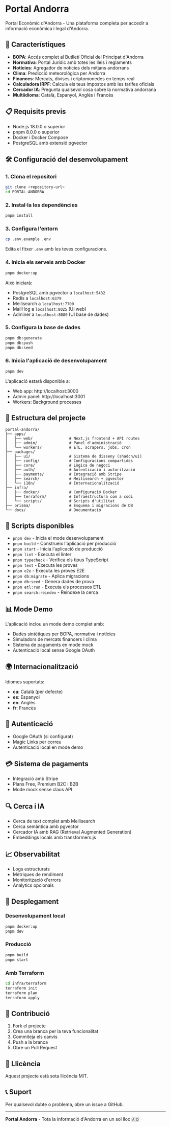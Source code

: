 # Portal Andorra

Portal Econòmic d'Andorra - Una plataforma completa per accedir a informació econòmica i legal d'Andorra.

## 🚀 Característiques

- **BOPA**: Accés complet al Butlletí Oficial del Principat d'Andorra
- **Normativa**: Portal Jurídic amb totes les lleis i reglaments
- **Notícies**: Agregador de notícies dels mitjans andorrans
- **Clima**: Predicció meteorològica per Andorra
- **Finances**: Mercats, divises i criptomonedes en temps real
- **Calculadora IRPF**: Calcula els teus impostos amb les tarifes oficials
- **Cercador IA**: Pregunta qualsevol cosa sobre la normativa andorrana
- **Multiidioma**: Català, Espanyol, Anglès i Francès

## 📋 Requisits previs

- Node.js 18.0.0 o superior
- pnpm 8.0.0 o superior
- Docker i Docker Compose
- PostgreSQL amb extensió pgvector

## 🛠️ Configuració del desenvolupament

### 1. Clona el repositori

```bash
git clone <repository-url>
cd PORTAL-ANDORRA
```

### 2. Instal·la les dependències

```bash
pnpm install
```

### 3. Configura l'entorn

```bash
cp .env.example .env
```

Edita el fitxer `.env` amb les teves configuracions.

### 4. Inicia els serveis amb Docker

```bash
pnpm docker:up
```

Això iniciarà:
- PostgreSQL amb pgvector a `localhost:5432`
- Redis a `localhost:6379`
- Meilisearch a `localhost:7700`
- MailHog a `localhost:8025` (UI web)
- Adminer a `localhost:8080` (UI base de dades)

### 5. Configura la base de dades

```bash
pnpm db:generate
pnpm db:push
pnpm db:seed
```

### 6. Inicia l'aplicació de desenvolupament

```bash
pnpm dev
```

L'aplicació estarà disponible a:
- Web app: http://localhost:3000
- Admin panel: http://localhost:3001
- Workers: Background processes

## 📁 Estructura del projecte

```
portal-andorra/
├── apps/
│   ├── web/                # Next.js frontend + API routes
│   ├── admin/              # Panel d'administració
│   └── workers/            # ETL, scrapers, jobs, cron
├── packages/
│   ├── ui/                 # Sistema de disseny (shadcn/ui)
│   ├── config/             # Configuracions compartides
│   ├── core/               # Lògica de negoci
│   ├── auth/               # Autenticació i autorització
│   ├── payments/           # Integració amb Stripe
│   ├── search/             # Meilisearch + pgvector
│   └── i18n/               # Internacionalització
├── infra/
│   ├── docker/             # Configuració Docker
│   ├── terraform/          # Infraestructura com a codi
│   └── scripts/            # Scripts d'utilitat
├── prisma/                 # Esquema i migracions de DB
└── docs/                   # Documentació
```

## 🔧 Scripts disponibles

- `pnpm dev` - Inicia el mode desenvolupament
- `pnpm build` - Construeix l'aplicació per producció
- `pnpm start` - Inicia l'aplicació de producció
- `pnpm lint` - Executa el linter
- `pnpm typecheck` - Verifica els tipus TypeScript
- `pnpm test` - Executa les proves
- `pnpm e2e` - Executa les proves E2E
- `pnpm db:migrate` - Aplica migracions
- `pnpm db:seed` - Genera dades de prova
- `pnpm etl:run` - Executa els processos ETL
- `pnpm search:reindex` - Reindexe la cerca

## 📊 Mode Demo

L'aplicació inclou un mode demo complet amb:
- Dades sintètiques per BOPA, normativa i notícies
- Simuladors de mercats financers i clima
- Sistema de pagaments en mode mock
- Autenticació local sense Google OAuth

## 🌍 Internacionalització

Idiomes suportats:
- **ca**: Català (per defecte)
- **es**: Espanyol
- **en**: Anglès
- **fr**: Francès

## 🔐 Autenticació

- Google OAuth (si configurat)
- Magic Links per correu
- Autenticació local en mode demo

## 💳 Sistema de pagaments

- Integració amb Stripe
- Plans Free, Premium B2C i B2B
- Mode mock sense claus API

## 🔍 Cerca i IA

- Cerca de text complet amb Meilisearch
- Cerca semàntica amb pgvector
- Cercador IA amb RAG (Retrieval Augmented Generation)
- Embeddings locals amb transformers.js

## 📈 Observabilitat

- Logs estructurats
- Mètriques de rendiment
- Monitorització d'errors
- Analytics opcionals

## 🚀 Desplegament

### Desenvolupament local
```bash
pnpm docker:up
pnpm dev
```

### Producció
```bash
pnpm build
pnpm start
```

### Amb Terraform
```bash
cd infra/terraform
terraform init
terraform plan
terraform apply
```

## 🤝 Contribució

1. Fork el projecte
2. Crea una branca per la teva funcionalitat
3. Commiteja els canvis
4. Push a la branca
5. Obre un Pull Request

## 📝 Llicència

Aquest projecte està sota llicència MIT.

## 📞 Suport

Per qualsevol dubte o problema, obre un issue a GitHub.

---

**Portal Andorra** - Tota la informació d'Andorra en un sol lloc 🇦🇩
